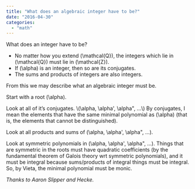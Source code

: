 ```yaml
---
title: "What does an algebraic integer have to be?"
date: "2016-04-30"
categories: 
  - "math"
---
```


What does an integer have to be?

- No matter how you extend \(\mathcal{Q}\), the integers which lie in \(\mathcal{Q}\) must lie in \(\mathcal{Z}\).
- If \(\alpha\) is an integer, then so are its conjugates.
- The sums and products of integers are also integers.

From this we may describe what an algebraic integer must be.

Start with a root \(\alpha\).

Look at all of it’s conjugates. \\(\alpha, \alpha', \alpha", …\\) By conjugates, I mean the elements that have the same minimal polynomial as \(\alpha\) (that is, the elements that cannot be distinguished).

Look at all products and sums of \(\alpha, \alpha', \alpha", …\).

Look at symmetric polynomials in \(\alpha, \alpha', \alpha", …\). Things that are symmetric in the roots must have quadratic coefficients (by the fundamental theorem of Galois theory wrt symmetric polynomials), and it must be integral because sums/products of integral things must be integral. So, by Vieta, the minimal polynomial must be monic.

_Thanks to Aaron Slipper and Hecke._
